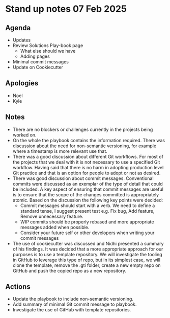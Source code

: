 # Stand up notes 07 Feb 2025

## Agenda

- Updates
- Review Solutions Play-book page
    - What else should we have
    - Adding pages
- Minimal commit messages
- Update on Cookiecutter

## Apologies

- Noel
- Kyle

## Notes

- There are no blockers or challenges currently in the projects being worked on.
- On the whole the playbook contains the information required. There was discussion
about the need for non-semantic versioning, for example where a timestamp is more
relevant use that.
- There was a good discussion about different Git workflows. For most of the projects
that we deal with it is not necessary to use a specified Git workflow. Having said that
there is no harm in adopting production level Git practice and that is an option for
people to adopt or not as desired.
- There was good discussion about commit messages. Conventional commits were discussed as
an exemplar of the type of detail that could be included. A key aspect of ensuring that
commit messages are useful is to ensure that the scope of the changes committed is 
appropriately atomic. Based on the discussion the following key points were decided:
    - Commit messages should start with a verb. We need to define a standard tense, I suggest
    present test e.g. Fix bug, Add feature, Remove unnecessary feature.
    - WIP commits should be properly rebased and more appropriate messages added when possible.
    - Consider your future self or other developers when writing your commit messages
- The use of cookiecutter was discussed and Nidhi presented a summary of his findings. It
was decided that a more appropriate approach for our purposes is to use a template repository.
We will investigate the tooling in GitHub to leverage this type of repo, but in its simplest
case, we will clone the template, remove the .gti folder, create a new empty repo on GitHub and 
push the copied repo as a new repository.

## Actions

- Update the playbook to include non-semantic versioning.
- Add summary of minimal Git commit message to playbook.
- Investigate the use of GitHub with template repositories.